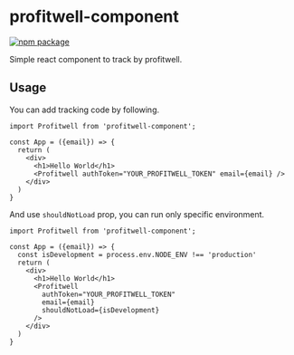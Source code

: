 # profitwell-component

[![npm package][npm-badge]][npm]

Simple react component to track by profitwell.

[npm-badge]: https://img.shields.io/npm/v/profitwell-component.png?style=flat-square
[npm]: https://www.npmjs.org/package/profitwell-component

## Usage

You can add tracking code by following.

```
import Profitwell from 'profitwell-component';

const App = ({email}) => {
  return (
    <div>
      <h1>Hello World</h1>
      <Profitwell authToken="YOUR_PROFITWELL_TOKEN" email={email} />
    </div>
  )
}
```

And use `shouldNotLoad` prop, you can run only specific environment.

```
import Profitwell from 'profitwell-component';

const App = ({email}) => {
  const isDevelopment = process.env.NODE_ENV !== 'production'
  return (
    <div>
      <h1>Hello World</h1>
      <Profitwell
        authToken="YOUR_PROFITWELL_TOKEN"
        email={email}
        shouldNotLoad={isDevelopment}
      />
    </div>
  )
}
```
